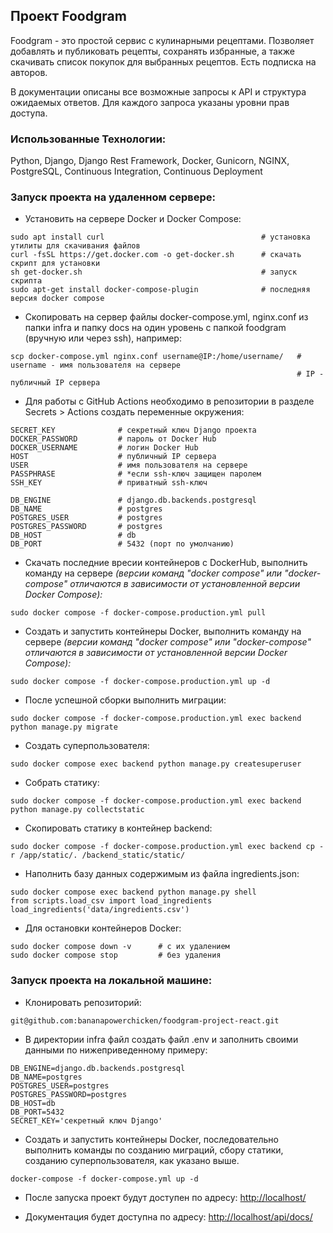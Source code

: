 ## Проект Foodgram

Foodgram - это простой сервис с кулинарными рецептами. Позволяет  добавлять и публиковать рецепты, сохранять избранные, а также скачивать список покупок для выбранных рецептов. Есть подписка на авторов.

В документации описаны все возможные запросы к API и структура ожидаемых ответов. Для каждого запроса указаны уровни прав доступа.

### Использованные Технологии:

Python, Django, Django Rest Framework, Docker, Gunicorn, NGINX, PostgreSQL, Continuous Integration, Continuous Deployment

### Запуск проекта на удаленном сервере:

- Установить на сервере Docker и  Docker Compose:

```
sudo apt install curl                                   # установка утилиты для скачивания файлов
curl -fsSL https://get.docker.com -o get-docker.sh      # скачать скрипт для установки
sh get-docker.sh                                        # запуск скрипта
sudo apt-get install docker-compose-plugin              # последняя версия docker compose
```

- Скопировать на сервер файлы docker-compose.yml, nginx.conf из папки infra и папку docs на один уровень с папкой foodgram (вручную или через ssh), например:

```
scp docker-compose.yml nginx.conf username@IP:/home/username/   # username - имя пользователя на сервере
                                                                # IP - публичный IP сервера
```

- Для работы с GitHub Actions необходимо в репозитории в разделе Secrets > Actions создать переменные окружения:
```
SECRET_KEY              # секретный ключ Django проекта
DOCKER_PASSWORD         # пароль от Docker Hub
DOCKER_USERNAME         # логин Docker Hub
HOST                    # публичный IP сервера
USER                    # имя пользователя на сервере
PASSPHRASE              # *если ssh-ключ защищен паролем
SSH_KEY                 # приватный ssh-ключ

DB_ENGINE               # django.db.backends.postgresql
DB_NAME                 # postgres
POSTGRES_USER           # postgres
POSTGRES_PASSWORD       # postgres
DB_HOST                 # db
DB_PORT                 # 5432 (порт по умолчанию)
```

- Скачать последние вресии контейнеров с  DockerHub, выполнить команду на сервере
*(версии команд "docker compose" или "docker-compose" отличаются в зависимости от установленной версии Docker Compose):*
```
sudo docker compose -f docker-compose.production.yml pull
```

- Создать и запустить контейнеры Docker, выполнить команду на сервере
*(версии команд "docker compose" или "docker-compose" отличаются в зависимости от установленной версии Docker Compose):*
```
sudo docker compose -f docker-compose.production.yml up -d
```

- После успешной сборки выполнить миграции:
```
sudo docker compose -f docker-compose.production.yml exec backend python manage.py migrate
```

- Создать суперпользователя:
```
sudo docker compose exec backend python manage.py createsuperuser
```

- Собрать статику:
```
sudo docker compose -f docker-compose.production.yml exec backend python manage.py collectstatic
```

- Скопировать статику в контейнер backend:
```
sudo docker compose -f docker-compose.production.yml exec backend cp -r /app/static/. /backend_static/static/
```

- Наполнить базу данных содержимым из файла ingredients.json:
```
sudo docker compose exec backend python manage.py shell
from scripts.load_csv import load_ingredients
load_ingredients('data/ingredients.csv')
```

- Для остановки контейнеров Docker:
```
sudo docker compose down -v      # с их удалением
sudo docker compose stop         # без удаления
```

### Запуск проекта на локальной машине:

- Клонировать репозиторий:
```
git@github.com:bananapowerchicken/foodgram-project-react.git
```

- В директории infra файл создать файл .env и заполнить своими данными по нижеприведенному примеру:
```
DB_ENGINE=django.db.backends.postgresql
DB_NAME=postgres
POSTGRES_USER=postgres
POSTGRES_PASSWORD=postgres
DB_HOST=db
DB_PORT=5432
SECRET_KEY='секретный ключ Django'
```

- Создать и запустить контейнеры Docker, последовательно выполнить команды по созданию миграций, сбору статики, 
созданию суперпользователя, как указано выше.
```
docker-compose -f docker-compose.yml up -d
```


- После запуска проект будут доступен по адресу: [http://localhost/](http://localhost/)


- Документация будет доступна по адресу: [http://localhost/api/docs/](http://localhost/api/docs/)
